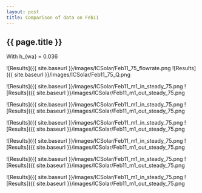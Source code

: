 ```yaml
---
layout: post
title: Comparison of data on Feb11
---
```

{{ page.title }}
-----------------
With h_{wa} = 0.036

![Results]({{ site.baseurl }}/images/ICSolar/Feb11_75_flowrate.png ![Results]({{ site.baseurl }}/images/ICSolar/Feb11_75_Q.png

![Results]({{ site.baseurl }}/images/ICSolar/Feb11_m1_in_steady_75.png ![Results]({{ site.baseurl }}/images/ICSolar/Feb11_m1_out_steady_75.png

![Results]({{ site.baseurl }}/images/ICSolar/Feb11_m1_in_steady_75.png ![Results]({{ site.baseurl }}/images/ICSolar/Feb11_m1_out_steady_75.png

![Results]({{ site.baseurl }}/images/ICSolar/Feb11_m1_in_steady_75.png ![Results]({{ site.baseurl }}/images/ICSolar/Feb11_m1_out_steady_75.png

![Results]({{ site.baseurl }}/images/ICSolar/Feb11_m1_in_steady_75.png ![Results]({{ site.baseurl }}/images/ICSolar/Feb11_m1_out_steady_75.png

![Results]({{ site.baseurl }}/images/ICSolar/Feb11_m1_in_steady_75.png ![Results]({{ site.baseurl }}/images/ICSolar/Feb11_m1_out_steady_75.png

![Results]({{ site.baseurl }}/images/ICSolar/Feb11_m1_in_steady_75.png ![Results]({{ site.baseurl }}/images/ICSolar/Feb11_m1_out_steady_75.png

